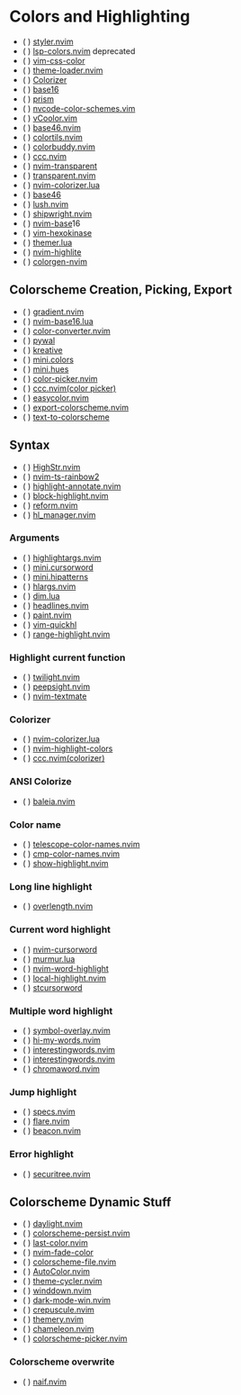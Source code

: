 # Colors and Highlighting

* ( ) [styler.nvim](https://github.com/folke/styler.nvim)
* ( ) [lsp-colors.nvim](https://github.com/folke/lsp-colors.nvim) deprecated
* ( ) [vim-css-color](https://github.com/ap/vim-css-color)
* ( ) [theme-loader.nvim](https://github.com/rafi/theme-loader.nvim)
* ( ) [Colorizer](https://github.com/chrisbra/Colorizer)
* ( ) [base16](https://github.com/chriskempson/base16-vim.git)
* ( ) [prism](https://github.com/chadcat7/prism)
* ( ) [nvcode-color-schemes.vim](https://github.com/ChristianChiarulli/nvcode-color-schemes.vim)
* ( ) [vCoolor.vim](https://github.com/KabbAmine/vCoolor.vim)
* ( ) [base46.nvim](https://github.com/jayden-chan/base46.nvim)
* ( ) [colortils.nvim](https://github.com/max397574/colortils.nvim)
* ( ) [colorbuddy.nvim](https://github.com/tjdevries/colorbuddy.nvim)
* ( ) [ccc.nvim](https://github.com/uga-rosa/ccc.nvim)
* ( ) [nvim-transparent](https://github.com/xiyaowong/nvim-transparent)
* ( ) [transparent.nvim](https://github.com/xiyaowong/transparent.nvim)
* ( ) [nvim-colorizer.lua](https://github.com/NvChad/nvim-colorizer.lua)
* ( ) [base46](https://github.com/NvChad/base46.git)
* ( ) [lush.nvim](https://github.com/rktjmp/lush.nvim)
* ( ) [shipwright.nvim](https://github.com/rktjmp/shipwright.nvim)
* ( ) [nvim-base](https://github.com/RRethy/nvim-base)16
* ( ) [vim-hexokinase](https://github.com/rrethy/vim-hexokinase)
* ( ) [themer.lua](https://github.com/themercorp/themer.lua)
* ( ) [nvim-highlite](https://github.com/Iron-E/nvim-highlite)
* ( ) [colorgen-nvim](https://github.com/ChristianChiarulli/colorgen-nvim)

## Colorscheme Creation, Picking, Export

* ( ) [gradient.nvim](https://github.com/oleksiiluchnikov/gradient.nvim)
* ( ) [nvim-base16.lua](https://github.com/norcalli/nvim-base16.lua)
* ( ) [color-converter.nvim](https://github.com/NTBBloodbath/color-converter.nvim)
* ( ) [pywal](https://github.com/dylanaraps/pywal)
* ( ) [kreative](https://github.com/katawful/kreative)
* ( ) [mini.colors](https://github.com/echasnovski/mini.colors)
* ( ) [mini.hues](https://github.com/echasnovski/mini.hues)
* ( ) [color-picker.nvim](https://github.com/ziontee113/color-picker.nvim)
* ( ) [ccc.nvim(color picker)](https://github.com/uga-rosa/ccc.nvim)
* ( ) [easycolor.nvim](https://github.com/neph-iap/easycolor.nvim)
* ( ) [export-colorscheme.nvim](https://github.com/jpe90/export-colorscheme.nvim)
* ( ) [text-to-colorscheme](https://github.com/svermeulen/text-to-colorscheme)

## Syntax

* ( ) [HighStr.nvim](https://github.com/Pocco81/HighStr.nvim)
* ( ) [nvim-ts-rainbow2](https://github.com/HiPhish/nvim-ts-rainbow2)
* ( ) [highlight-annotate.nvim](https://github.com/ivyl/highlight-annotate.nvim)
* ( ) [block-highlight.nvim](https://github.com/ccbiozhaw/block-highlight.nvim)
* ( ) [reform.nvim](https://github.com/JosefLitos/reform.nvim)
* ( ) [hl_manager.nvim](https://github.com/JoseConseco/hl_manager.nvim)

### Arguments

* ( ) [highlightargs.nvim](https://github.com/nvim-jo/highlightargs.nvim)
* ( ) [mini.cursorword](https://github.com/echasnovski/mini.cursorword)
* ( ) [mini.hipatterns](https://github.com/echasnovski/mini.hipatterns)
* ( ) [hlargs.nvim](https://github.com/m-demare/hlargs.nvim)
* ( ) [dim.lua](https://github.com/narutoxy/dim.lua)
* ( ) [headlines.nvim](https://github.com/lukas-reineke/headlines.nvim)
* ( ) [paint.nvim](https://github.com/folke/paint.nvim)
* ( ) [vim-quickhl](https://github.com/t9md/vim-quickhl)
* ( ) [range-highlight.nvim](https://github.com/winston0410/range-highlight.nvim)

### Highlight current function

* ( ) [twilight.nvim](https://github.com/folke/twilight.nvim)
* ( ) [peepsight.nvim](https://github.com/koenverburg/peepsight.nvim)
* ( ) [nvim-textmate](https://github.com/icedman/nvim-textmate)

### Colorizer

* ( ) [nvim-colorizer.lua](https://github.com/norcalli/nvim-colorizer.lua)
* ( ) [nvim-highlight-colors](https://github.com/brenoprata10/nvim-highlight-colors)
* ( ) [ccc.nvim(colorizer)](https://github.com/uga-rosa/ccc.nvim)

### ANSI Colorize

* ( ) [baleia.nvim](https://github.com/m00qek/baleia.nvim)

### Color name

* ( ) [telescope-color-names.nvim](https://github.com/nat-418/telescope-color-names.nvim)
* ( ) [cmp-color-names.nvim](https://github.com/nat-418/cmp-color-names.nvim)
* ( ) [show-highlight.nvim](https://github.com/dam9000/show-highlight.nvim)

### Long line highlight

* ( ) [overlength.nvim](https://github.com/lcheylus/overlength.nvim)

### Current word highlight

* ( ) [nvim-cursorword](https://github.com/xiyaowong/nvim-cursorword)
* ( ) [murmur.lua](https://github.com/nyngwang/murmur.lua)
* ( ) [nvim-word-highlight](https://github.com/elfenpiff/nvim-word-highlight)
* ( ) [local-highlight.nvim](https://github.com/tzachar/local-highlight.nvim)
* ( ) [stcursorword](https://github.com/sontungexpt/stcursorword)

### Multiple word highlight

* ( ) [symbol-overlay.nvim](https://github.com/hek14/symbol-overlay.nvim)
* ( ) [hi-my-words.nvim](https://github.com/dvoytik/hi-my-words.nvim)
* ( ) [interestingwords.nvim](https://github.com/Mr-LLLLL/interestingwords.nvim)
* ( ) [interestingwords.nvim](https://github.com/leisiji/interestingwords.nvim)
* ( ) [chromaword.nvim](https://github.com/IsaacTay/chromaword.nvim)

### Jump highlight

* ( ) [specs.nvim](https://github.com/edluffy/specs.nvim)
* ( ) [flare.nvim](https://github.com/stonelasley/flare.nvim)
* ( ) [beacon.nvim](https://github.com/rainbowhxch/beacon.nvim)

### Error highlight

* ( ) [securitree.nvim](https://github.com/GeekMasher/securitree.nvim)

## Colorscheme Dynamic Stuff

* ( ) [daylight.nvim](https://github.com/NTBBloodbath/daylight.nvim)
* ( ) [colorscheme-persist.nvim](https://github.com/propet/colorscheme-persist.nvim)
* ( ) [last-color.nvim](https://github.com/raddari/last-color.nvim)
* ( ) [nvim-fade-color](https://github.com/ksk0/nvim-fade-color)
* ( ) [colorscheme-file.nvim](https://github.com/eriedaberrie/colorscheme-file.nvim)
* ( ) [AutoColor.nvim](https://github.com/AdrianETP/AutoColor.nvim)
* ( ) [theme-cycler.nvim](https://github.com/lrangell/theme-cycler.nvim)
* ( ) [winddown.nvim](https://github.com/ZenLian/winddown.nvim)
* ( ) [dark-mode-win.nvim](https://github.com/ollbx/dark-mode-win.nvim)
* ( ) [crepuscule.nvim](https://github.com/duboisf/crepuscule.nvim)
* ( ) [themery.nvim](https://github.com/zaldih/themery.nvim)
* ( ) [chameleon.nvim](https://github.com/dimitriosvalodimos/chameleon.nvim)
* ( ) [colorscheme-picker.nvim](https://github.com/runih/colorscheme-picker.nvim)

### Colorscheme overwrite

* ( ) [naif.nvim](https://github.com/mvllow/naif.nvim)
